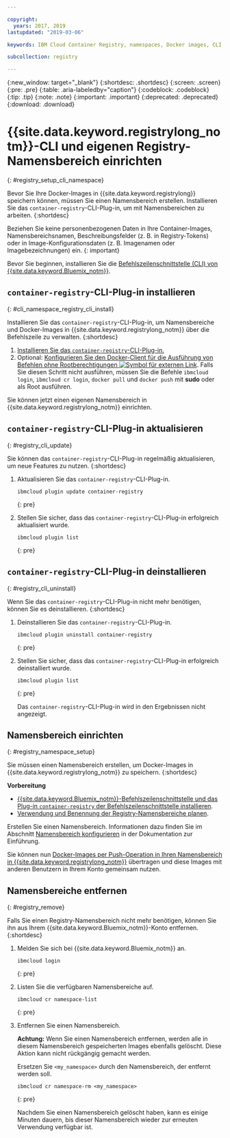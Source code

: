 ```yaml
---

copyright:
  years: 2017, 2019
lastupdated: "2019-03-06"

keywords: IBM Cloud Container Registry, namespaces, Docker images, CLI, commands, installing, registry CLI, removing namespaces, 

subcollection: registry

---
```


{:new_window: target="_blank"}
{:shortdesc: .shortdesc}
{:screen: .screen}
{:pre: .pre}
{:table: .aria-labeledby="caption"}
{:codeblock: .codeblock}
{:tip: .tip}
{:note: .note}
{:important: .important}
{:deprecated: .deprecated}
{:download: .download}

# {{site.data.keyword.registrylong_notm}}-CLI und eigenen Registry-Namensbereich einrichten
{: #registry_setup_cli_namespace}

Bevor Sie Ihre Docker-Images in {{site.data.keyword.registrylong}} speichern können, müssen Sie einen Namensbereich erstellen. Installieren Sie das `container-registry`-CLI-Plug-in, um mit Namensbereichen zu arbeiten.
{:shortdesc}

Beziehen Sie keine personenbezogenen Daten in Ihre Container-Images, Namensbereichsnamen, Beschreibungsfelder (z. B. in Registry-Tokens) oder in Image-Konfigurationsdaten (z. B. Imagenamen oder Imagebezeichnungen) ein.
{: important}

Bevor Sie beginnen, installieren Sie die [Befehlszeilenschnittstelle (CLI) von {{site.data.keyword.Bluemix_notm}}](/docs/cli?topic=cloud-cli-ibmcloud-cli#ibmcloud-cli).

## `container-registry`-CLI-Plug-in installieren
{: #cli_namespace_registry_cli_install}

Installieren Sie das `container-registry`-CLI-Plug-in, um Namensbereiche und Docker-Images in {{site.data.keyword.registrylong_notm}} über die Befehlszeile zu verwalten.
{:shortdesc}

1. [Installieren Sie das `container-registry`-CLI-Plug-in. ](/docs/services/Registry?topic=registry-getting-started#gs_registry_cli_install)
2. Optional: [Konfigurieren Sie den Docker-Client für die Ausführung von Befehlen ohne Rootberechtigungen ![Symbol für externen Link](../../icons/launch-glyph.svg "Symbol für externen Link")](https://docs.docker.com/engine/installation/linux/linux-postinstall). Falls Sie diesen Schritt nicht ausführen, müssen Sie die Befehle `ibmcloud login`, `ibmcloud cr login`, `docker pull` und `docker push` mit **sudo** oder als Root ausführen.

Sie können jetzt einen eigenen Namensbereich in {{site.data.keyword.registrylong_notm}} einrichten.

## `container-registry`-CLI-Plug-in aktualisieren
{: #registry_cli_update}

Sie können das `container-registry`-CLI-Plug-in regelmäßig aktualisieren, um neue Features zu nutzen.
{:shortdesc}

1. Aktualisieren Sie das `container-registry`-CLI-Plug-in.

    ```
    ibmcloud plugin update container-registry
    ```
    {: pre}

2. Stellen Sie sicher, dass das `container-registry`-CLI-Plug-in erfolgreich aktualisiert wurde.

    ```
    ibmcloud plugin list
    ```
     {: pre}

## `container-registry`-CLI-Plug-in deinstallieren
{: #registry_cli_uninstall}

Wenn Sie das `container-registry`-CLI-Plug-in nicht mehr benötigen, können Sie es deinstallieren.
{:shortdesc}

1. Deinstallieren Sie das `container-registry`-CLI-Plug-in.

    ```
    ibmcloud plugin uninstall container-registry
    ```
    {: pre}

2. Stellen Sie sicher, dass das `container-registry`-CLI-Plug-in erfolgreich deinstalliert wurde.

    ```
    ibmcloud plugin list
    ```
    {: pre}

    Das `container-registry`-CLI-Plug-in wird in den Ergebnissen nicht angezeigt.

## Namensbereich einrichten
{: #registry_namespace_setup}

Sie müssen einen Namensbereich erstellen, um Docker-Images in {{site.data.keyword.registrylong_notm}} zu speichern.
{:shortdesc}

**Vorbereitung**

- [{{site.data.keyword.Bluemix_notm}}-Befehlszeilenschnittstelle und das Plug-in `container-registry` der Befehlszeilenschnittstelle installieren](/docs/services/Registry?topic=registry-getting-started#gs_registry_cli_install).
- [Verwendung und Benennung der Registry-Namensbereiche planen](/docs/services/Registry?topic=registry-registry_overview#registry_namespaces).

Erstellen Sie einen Namensbereich. Informationen dazu finden Sie im Abschnitt [Namensbereich konfigurieren](/docs/services/Registry?topic=registry-getting-started#gs_registry_namespace_add) in der Dokumentation zur Einführung.

Sie können nun [Docker-Images per Push-Operation in Ihren Namensbereich in {{site.data.keyword.registrylong_notm}}](/docs/services/Registry?topic=registry-registry_images_#registry_images_pushing_namespace) übertragen und diese Images mit anderen Benutzern in Ihrem Konto gemeinsam nutzen.

## Namensbereiche entfernen
{: #registry_remove}

Falls Sie einen Registry-Namensbereich nicht mehr benötigen, können Sie ihn aus Ihrem {{site.data.keyword.Bluemix_notm}}-Konto entfernen.
{:shortdesc}

1. Melden Sie sich bei {{site.data.keyword.Bluemix_notm}} an.

    ```
    ibmcloud login
    ```
    {: pre}

2. Listen Sie die verfügbaren Namensbereiche auf.

    ```
    ibmcloud cr namespace-list
    ```
    {: pre}

3. Entfernen Sie einen Namensbereich.

    **Achtung:** Wenn Sie einen Namensbereich entfernen, werden alle in diesem Namensbereich gespeicherten Images ebenfalls gelöscht. Diese Aktion kann nicht rückgängig gemacht werden.

    Ersetzen Sie `<my_namespace>` durch den Namensbereich, der entfernt werden soll.

    ```
    ibmcloud cr namespace-rm <my_namespace>
    ```
    {: pre}

    Nachdem Sie einen Namensbereich gelöscht haben, kann es einige Minuten dauern, bis dieser Namensbereich wieder zur erneuten Verwendung verfügbar ist.

